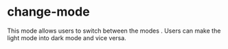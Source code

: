 # change-mode
This mode allows users to switch between the modes . Users can make the light mode into dark mode and vice versa.
